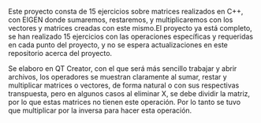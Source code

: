Este proyecto consta de 15 ejercicios sobre matrices realizados en C++, con EIGEN donde sumaremos, restaremos, 
y multiplicaremos con los vectores y matrices creadas con este mismo.El proyecto ya está completo, se han realizado 15 
ejercicios con las operaciones específicas y requeridas en cada punto del proyecto, y no se espera actualizaciones en 
este repositorio acerca del proyecto.

Se elaboro en QT Creator, con el que será más sencillo trabajar y abrir archivos, los operadores se muestran claramente 
al sumar, restar y multiplicar matrices o vectores, de forma natural o con sus respectivas transpuesta, pero en algunos 
casos al eliminar X, se debe dividir la matriz, por lo que estas matrices no tienen este operación. Por lo tanto se tuvo  
que multiplicar por la inversa para hacer esta operación.
